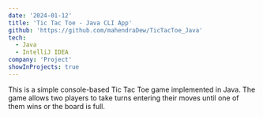 ```yaml
---
date: '2024-01-12'
title: 'Tic Tac Toe - Java CLI App'
github: 'https://github.com/mahendraDew/TicTacToe_Java'
tech:
  - Java
  - IntelliJ IDEA
company: 'Project'
showInProjects: true
---
```


This is a simple console-based Tic Tac Toe game implemented in Java. The game allows two players to take turns entering their moves until one of them wins or the board is full.
